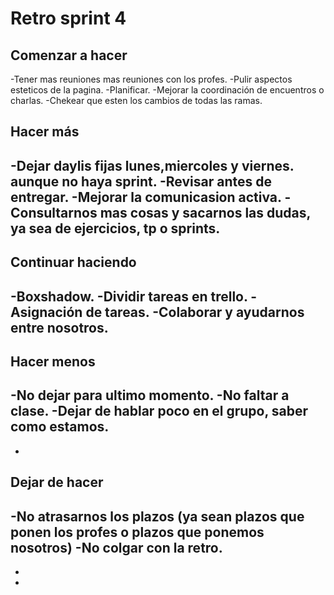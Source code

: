 # Retro sprint 4

## Comenzar a hacer

-Tener mas reuniones mas reuniones con los profes.
-Pulir aspectos esteticos de la pagina.
-Planificar.
-Mejorar la coordinación de encuentros o charlas.
-Chekear que esten los cambios de todas las ramas.

## Hacer más

-Dejar daylis fijas lunes,miercoles y viernes. aunque no haya sprint.
-Revisar antes de entregar.
-Mejorar la comunicasion activa.
-Consultarnos mas cosas y sacarnos las dudas, ya sea de ejercicios, tp o sprints. 
-

## Continuar haciendo

-Boxshadow.
-Dividir tareas en trello.
-Asignación de tareas.
-Colaborar y ayudarnos entre nosotros.
-

## Hacer menos

-No dejar para ultimo momento.
-No faltar a clase.
-Dejar de hablar poco en el grupo, saber como estamos.
-
-

## Dejar de hacer

-No atrasarnos los plazos (ya sean plazos que ponen los profes o plazos que ponemos nosotros)
-No colgar con la retro.
-
-
-
